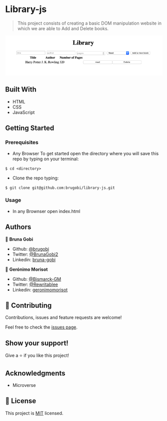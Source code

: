 # Library-js

> This project consists of creating a basic DOM manipulation website in which we are able to Add and Delete books.

![screenshot](./Screenshot.png)

## Built With

- HTML
- CSS
- JavaScript

## Getting Started

### Prerequisites
- Any Browser
To get started open the directory where you will save this repo by typing on your terminal:
```
$ cd <directory>
```
- Clone the repo typing:
```
$ git clone git@github.com:brugobi/library-js.git
```

### Usage
- In any Brownser open index.html



## Authors

👤 **Bruna Gobi**
- Github: [@brugobi](https://github.com/brugobi)
- Twitter: [@BrunaGobi2](https://twitter.com/BrunaGobi2)
- Linkedin: [bruna-gobi](https://www.linkedin.com/in/bruna-gobi/)

👤 **Gerónimo Morisot**

- Github: [@Bismarck-GM](https://github.com/Bismarck-GM)
- Twitter: [@Rewritablee](https://twitter.com/Rewritablee)
- Linkedin: [geronimomorisot](https://linkedin.com/in/geronimomorisot)

## 🤝 Contributing

Contributions, issues and feature requests are welcome!

Feel free to check the [issues page](issues/).

## Show your support!

Give a ⭐️ if you like this project!

## Acknowledgments

- Microverse

## 📝 License

This project is [MIT](LICENCE) licensed.

